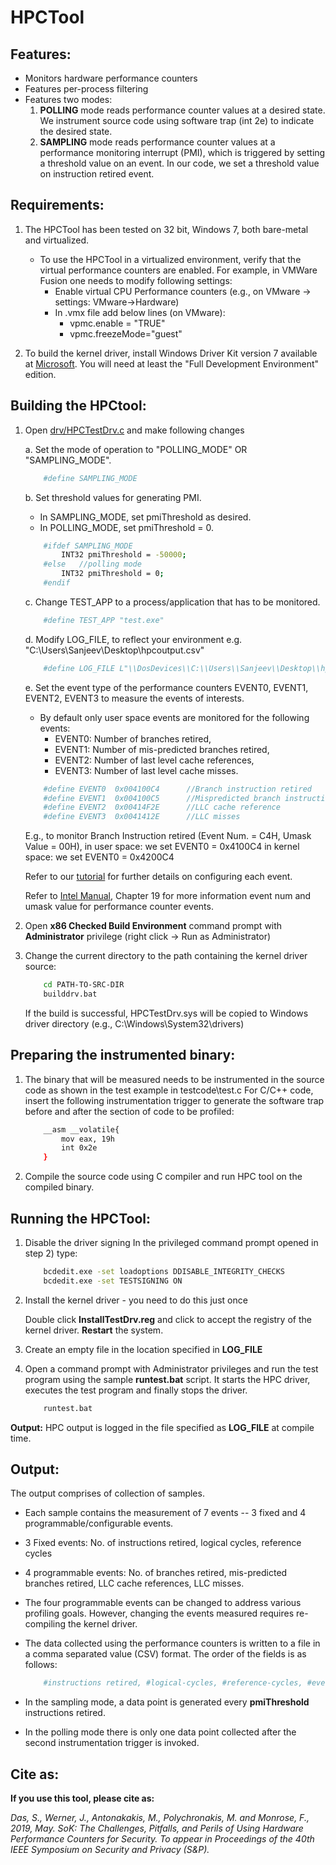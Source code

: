 HPCTool 
==============================
Features:
------------------------------
- Monitors hardware performance counters 
- Features per-process filtering
- Features two modes:
	1. **POLLING** mode reads performance counter values at a desired state. We instrument source code using software trap (int 2e) to indicate the desired state.
	2. **SAMPLING** mode reads performance counter values at a performance monitoring interrupt (PMI), which is triggered by setting a threshold value on an  event. In our code, we set a threshold value on instruction retired event. 


Requirements: 
------------------------------
1. The HPCTool has been tested on 32 bit, Windows 7, both bare-metal and virtualized.
	- To use the HPCTool in a virtualized environment, verify that the virtual performance counters are enabled. 
		For example, in VMWare Fusion one needs to modify following settings:
		- Enable virtual CPU Performance counters (e.g., on VMware -> settings: VMware->Hardware)
		- In .vmx file add below lines (on VMware):
			- vpmc.enable = "TRUE"
			- vpmc.freezeMode="guest"
		
2. To build the kernel driver, install Windows Driver Kit version 7 available at [Microsoft](https://www.microsoft.com/en-us/download/confirmation.aspx?id=11800). You will need at least the "Full Development Environment" edition.

Building the HPCtool:
--------------------------------
1. Open [drv/HPCTestDrv.c](./drv/HPCTestDrv.c) and make following changes
	
	a. Set the mode of operation to "POLLING_MODE" OR "SAMPLING_MODE".
	
	```bash
		#define SAMPLING_MODE
	```
	b. Set threshold values for generating PMI. 
	 - In SAMPLING_MODE, set pmiThreshold as desired. 
	 - In POLLING_MODE,  set pmiThreshold = 0. 
	
	```bash
		#ifdef SAMPLING_MODE
			INT32 pmiThreshold = -50000;
		#else	//polling mode
			INT32 pmiThreshold = 0;
		#endif
	```

	c. Change TEST_APP to a process/application that has to be monitored.
	
	```bash
		#define TEST_APP "test.exe"
	```

	d. Modify LOG_FILE, to reflect your environment e.g. "C:\\Users\\Sanjeev\\Desktop\\hpcoutput.csv" 
	
	```bash
		#define LOG_FILE L"\\DosDevices\\C:\\Users\\Sanjeev\\Desktop\\hpcoutput.csv"
	```

	e. Set the event type of the performance counters EVENT0, EVENT1, EVENT2, EVENT3 to measure the events of interests. 
	 - By default only user space events are monitored for the following events: 
		- EVENT0: Number of branches retired,
		- EVENT1: Number of mis-predicted branches retired,
		- EVENT2: Number of last level cache references,
		- EVENT3: Number of last level cache misses. 
	
	```bash
		#define EVENT0	0x004100C4		//Branch instruction retired
		#define EVENT1	0x004100C5		//Mispredicted branch instructions
		#define EVENT2	0x00414F2E		//LLC cache reference
		#define EVENT3	0x0041412E		//LLC misses
	```

	 E.g., to monitor Branch Instruction retired (Event Num. = C4H, Umask Value = 00H), 
	 in user space:  we set EVENT0 = 0x4100C4
	 in kernel space: we set EVENT0 = 0x4200C4 

	 Refer to our [tutorial](./tutorial/tutorial.md) for further details on configuring each event. 
	
	 Refer to [Intel Manual](https://www.intel.com/content/dam/www/public/us/en/documents/manuals/64-ia-32-architectures-software-developer-vol-3a-part-1-manual.pdf), Chapter 19 for more information event num and umask value for performance counter events.
2. Open **x86 Checked Build Environment** command prompt with **Administrator** privilege (right click -> Run as Administrator)
3. Change the current directory to the path containing the kernel driver source: 
	
	```bash
		cd PATH-TO-SRC-DIR 
		builddrv.bat
	```
	If the build is successful, HPCTestDrv.sys will be copied to Windows driver directory (e.g., C:\Windows\System32\drivers)



Preparing the instrumented binary: 
--------------------------------
1. The binary that will be measured needs to be instrumented in the source code as shown in the test example in testcode\test.c
	For C/C++ code, insert the following instrumentation trigger to generate the software trap before and after the section of code to be profiled:
	
	```bash
		__asm __volatile{ 
			mov eax, 19h 
			int 0x2e 
		}
	```
2. Compile the source code using C compiler and run HPC tool on the compiled binary.


Running the HPCTool:
--------------------------------
1. Disable the driver signing 
	In the privileged command prompt opened in step 2) type:

	```bash
		bcdedit.exe -set loadoptions DDISABLE_INTEGRITY_CHECKS
		bcdedit.exe -set TESTSIGNING ON
	```
2. Install the kernel driver - you need to do this just once
	
	Double click **InstallTestDrv.reg** and click to accept the registry of the kernel driver. **Restart** the system.

3. Create an empty file in the location specified in **LOG_FILE**

4. Open a command prompt with Administrator privileges and run the test program using the sample **runtest.bat** script. It starts the HPC driver, executes the test program and finally stops the driver. 

	```bash
		runtest.bat
	```

**Output:** HPC output is logged in the file specified as **LOG_FILE** at compile time. 


Output:
--------------------------------
The output comprises of collection of samples. 
- Each sample contains the measurement of 7 events -- 3 fixed and 4 programmable/configurable events.
- 3 Fixed events: No. of instructions retired, logical cycles, reference cycles
- 4 programmable events: No. of branches retired, mis-predicted branches retired, LLC cache references, LLC misses. 
- The four programmable events can be changed to address various profiling goals. However, changing the events measured requires re-compiling the kernel driver. 
- The data collected using the performance counters is written to a file in a comma separated value (CSV) format. The order of the fields is as follows:
	
	```bash	
		#instructions retired, #logical-cycles, #reference-cycles, #event0, #event1, #event2, #event3
	```
- In the sampling mode, a data point is generated every **pmiThreshold** instructions retired.
- In the polling mode there is only one data point collected after the second instrumentation trigger is invoked. 

Cite as:
--------------------------------
**If you use this tool, please cite as:**

*Das, S., Werner, J., Antonakakis, M., Polychronakis, M. and Monrose, F., 2019, May. SoK: The Challenges, Pitfalls, and Perils of Using Hardware Performance Counters for Security. To appear in Proceedings of the 40th IEEE Symposium on Security and Privacy (S&P).*